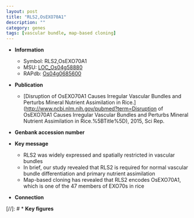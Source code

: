 ```yaml
---
layout: post
title: "RLS2,OsEXO70A1"
description: ""
category: genes
tags: [vascular bundle, map-based cloning]
---
```


* **Information**  
    + Symbol: RLS2,OsEXO70A1  
    + MSU: [LOC_Os04g58880](http://rice.plantbiology.msu.edu/cgi-bin/ORF_infopage.cgi?orf=LOC_Os04g58880)  
    + RAPdb: [Os04g0685600](http://rapdb.dna.affrc.go.jp/viewer/gbrowse_details/irgsp1?name=Os04g0685600)  

* **Publication**  
    + [Disruption of OsEXO70A1 Causes Irregular Vascular Bundles and Perturbs Mineral Nutrient Assimilation in Rice.](http://www.ncbi.nlm.nih.gov/pubmed?term=Disruption of OsEXO70A1 Causes Irregular Vascular Bundles and Perturbs Mineral Nutrient Assimilation in Rice.%5BTitle%5D), 2015, Sci Rep.

* **Genbank accession number**  

* **Key message**  
    + RLS2 was widely expressed and spatially restricted in vascular bundles
    + In brief, our study revealed that RLS2 is required for normal vascular bundle differentiation and primary nutrient assimilation
    + Map-based cloning has revealed that RLS2 encodes OsEXO70A1, which is one of the 47 members of EXO70s in rice

* **Connection**  

[//]: # * **Key figures**  


